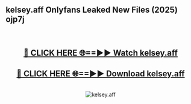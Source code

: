 <h2>kelsey.aff Onlyfans Leaked New Files (2025) ojp7j</h2>
<br>
<div align="center">
<h2><a href="https://mediafiles.top/kelsey.aff&ref=git" rel="nofollow">🔴 CLICK HERE 🌐==►► Watch kelsey.aff</a></h2>
<h2><a href="https://mediafiles.top/kelsey.aff&ref=git" rel="nofollow">🔴 CLICK HERE 🌐==►► Download kelsey.aff</a></h2>
<br>
<a href="https://mediafiles.top/kelsey.aff&ref=git" rel="nofollow" data-target="animated-image.originalLink"><img src="https://i.ibb.co.com/xMMVF88/686577567.gif" alt="kelsey.aff" style="max-width: 100%; display: inline-block;" data-target="animated-image.originalImage"></a>
</div>
<br>
<br>